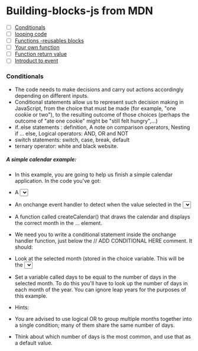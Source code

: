 # Building-blocks-js from MDN


- [ ] [Conditionals](https://developer.mozilla.org/en-US/docs/Learn/JavaScript/Building_blocks/conditionals)
- [ ] [looping code](https://developer.mozilla.org/en-US/docs/Learn/JavaScript/Building_blocks/Looping_code)
- [ ] [Functions -reusables blocks](https://developer.mozilla.org/en-US/docs/Learn/JavaScript/Building_blocks/Functions)
- [ ] [Your own function](https://developer.mozilla.org/en-US/docs/Learn/JavaScript/Building_blocks/Build_your_own_function)
- [ ] [Function return value](https://developer.mozilla.org/en-US/docs/Learn/JavaScript/Building_blocks/Return_values)
- [ ] [Introduct to event](https://developer.mozilla.org/en-US/docs/Learn/JavaScript/Building_blocks/Events)

### Conditionals 

- The code needs to make decisions and carry out actions accordingly depending on different inputs. 
- Conditional statements allow us to represent such decision making in JavaScript, from the choice that must be made (for example, "one cookie or two"), to the resulting outcome of those choices (perhaps the outcome of "ate one cookie" might be "still felt hungry",...)
- if..else statements : definition, A note on comparison operators, Nesting if ... else, Logical operators: AND, OR and NOT
- switch statements: switch, case, break, default
- ternary operator: white and black website. 

##### A simple calendar example:
- In this example, you are going to help us finish a simple calendar application. In the code you've got:

- A <select> element to allow the user to choose between different months.
- An onchange event handler to detect when the value selected in the <select> menu is changed.
- A function called createCalendar() that draws the calendar and displays the correct month in the ... element.

- We need you to write a conditional statement inside the onchange handler function, just below the // ADD CONDITIONAL HERE comment. It should:

- Look at the selected month (stored in the choice variable. This will be the <select> element value after the value changes, so "January" for example.)
 - Set a variable called days to be equal to the number of days in the selected month. To do this you'll have to look up the number of days in each month of the     year. You can ignore leap years for the purposes of this example.
- Hints:

- You are advised to use logical OR to group multiple months together into a single condition; many of them share the same number of days.
- Think about which number of days is the most common, and use that as a default value.
